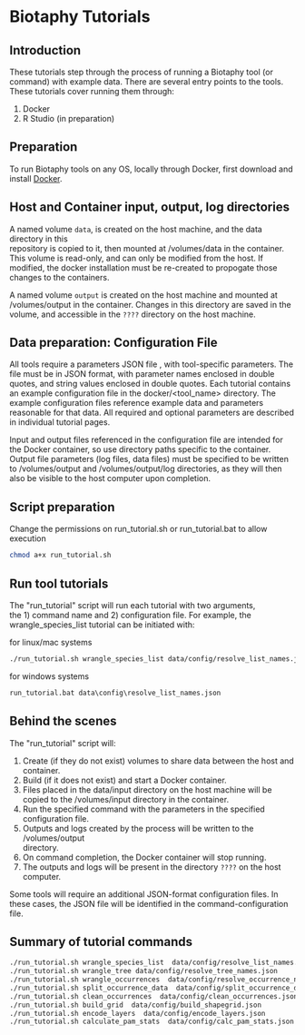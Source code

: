 # Biotaphy Tutorials

## Introduction

These tutorials step through the process of running a Biotaphy tool (or command) with 
example data.  There are several entry points to the tools.  These tutorials cover 
running them through: 

1. Docker
2. R Studio (in preparation)

## Preparation

To run Biotaphy tools on any OS, locally through Docker, first download and install 
[Docker](https://docs.docker.com/get-started/).

## Host and Container input, output, log directories 

A named volume `data`, is created on the host machine, and the data directory in this  
repository is copied to it, then mounted at /volumes/data in the container.  This 
volume is read-only, and can only be modified from the host.  If modified, the docker
installation must be re-created to propogate those changes to the containers.  

A named volume `output` is created on the host machine and mounted at /volumes/output
in the container.  Changes in this directory are saved in the volume, and accessible
in the `????` directory on the host machine.

## Data preparation: Configuration File

All tools require a parameters JSON file , with tool-specific parameters.  The file must 
be in JSON format, with parameter names enclosed in double quotes, and string values 
enclosed in double quotes.  Each tutorial contains an example configuration file in the 
docker/<tool_name> directory.  The example configuration files reference example 
data and parameters reasonable for that data.  All required and optional parameters 
are described in individual tutorial pages.

Input and output files referenced in the configuration file are intended for the Docker 
container, so use directory paths specific to the container.  Output file parameters 
(log files, data files) must be specified to be written to /volumes/output and 
/volumes/output/log directories, as they will then also be visible to the host computer 
upon completion.

## Script preparation

Change the permissions on run_tutorial.sh or run_tutorial.bat to allow execution

```zsh
chmod a+x run_tutorial.sh 
```

## Run tool tutorials

The "run_tutorial" script will run each tutorial with two arguments,  
the 1) command name and 2) configuration file.  For example, the  wrangle_species_list 
tutorial can be initiated with: 

for linux/mac systems

```zsh
./run_tutorial.sh wrangle_species_list data/config/resolve_list_names.json
```

for windows systems

```cmd
run_tutorial.bat data\config\resolve_list_names.json
```

## Behind the scenes

The "run_tutorial" script will: 

1. Create (if they do not exist) volumes to share data between the host and container.
2. Build (if it does not exist) and start a Docker container.
3. Files placed in the data/input directory on the host machine will be copied to the 
   /volumes/input directory in the container.
4. Run the specified command with the parameters in the specified configuration file.
5. Outputs and logs created by the process will be written to the /volumes/output  
   directory. 
6. On command completion, the Docker container will stop running.
7. The outputs and logs will be present in the directory `????` on the host computer.  

Some tools will require an additional JSON-format configuration files.  In these cases, 
the JSON file will be identified in the command-configuration file.

## Summary of tutorial commands

```zsh
./run_tutorial.sh wrangle_species_list  data/config/resolve_list_names.json
./run_tutorial.sh wrangle_tree data/config/resolve_tree_names.json
./run_tutorial.sh wrangle_occurrences  data/config/resolve_occurrence_names.json
./run_tutorial.sh split_occurrence_data  data/config/split_occurrence_data.json
./run_tutorial.sh clean_occurrences  data/config/clean_occurrences.json
./run_tutorial.sh build_grid  data/config/build_shapegrid.json
./run_tutorial.sh encode_layers  data/config/encode_layers.json
./run_tutorial.sh calculate_pam_stats  data/config/calc_pam_stats.json
```

